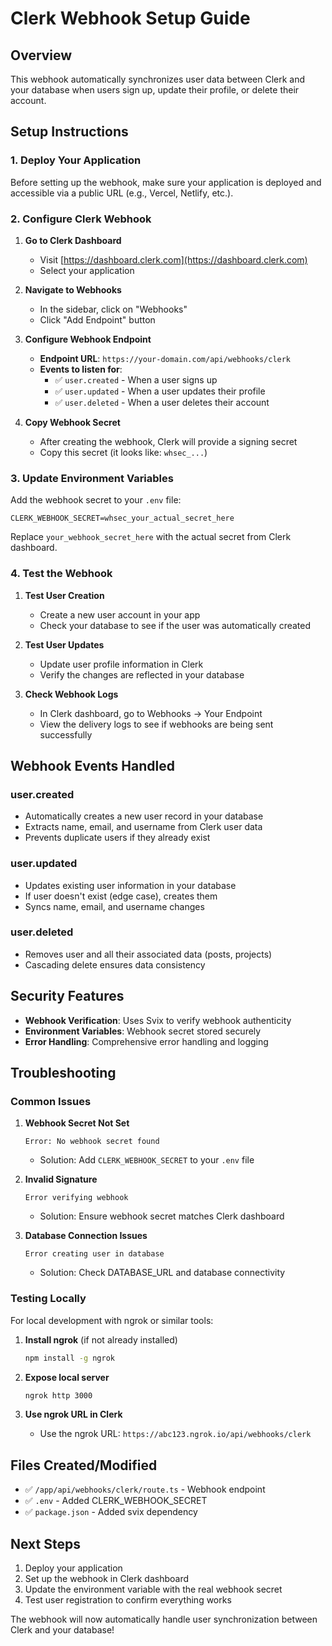 # Clerk Webhook Setup Guide

## Overview
This webhook automatically synchronizes user data between Clerk and your database when users sign up, update their profile, or delete their account.

## Setup Instructions

### 1. Deploy Your Application
Before setting up the webhook, make sure your application is deployed and accessible via a public URL (e.g., Vercel, Netlify, etc.).

### 2. Configure Clerk Webhook

1. **Go to Clerk Dashboard**
   - Visit [https://dashboard.clerk.com](https://dashboard.clerk.com)
   - Select your application

2. **Navigate to Webhooks**
   - In the sidebar, click on "Webhooks"
   - Click "Add Endpoint" button

3. **Configure Webhook Endpoint**
   - **Endpoint URL**: `https://your-domain.com/api/webhooks/clerk`
   - **Events to listen for**:
     - ✅ `user.created` - When a user signs up
     - ✅ `user.updated` - When a user updates their profile
     - ✅ `user.deleted` - When a user deletes their account

4. **Copy Webhook Secret**
   - After creating the webhook, Clerk will provide a signing secret
   - Copy this secret (it looks like: `whsec_...`)

### 3. Update Environment Variables

Add the webhook secret to your `.env` file:

```env
CLERK_WEBHOOK_SECRET=whsec_your_actual_secret_here
```

Replace `your_webhook_secret_here` with the actual secret from Clerk dashboard.

### 4. Test the Webhook

1. **Test User Creation**
   - Create a new user account in your app
   - Check your database to see if the user was automatically created

2. **Test User Updates**
   - Update user profile information in Clerk
   - Verify the changes are reflected in your database

3. **Check Webhook Logs**
   - In Clerk dashboard, go to Webhooks → Your Endpoint
   - View the delivery logs to see if webhooks are being sent successfully

## Webhook Events Handled

### user.created
- Automatically creates a new user record in your database
- Extracts name, email, and username from Clerk user data
- Prevents duplicate users if they already exist

### user.updated
- Updates existing user information in your database
- If user doesn't exist (edge case), creates them
- Syncs name, email, and username changes

### user.deleted
- Removes user and all their associated data (posts, projects)
- Cascading delete ensures data consistency

## Security Features

- **Webhook Verification**: Uses Svix to verify webhook authenticity
- **Environment Variables**: Webhook secret stored securely
- **Error Handling**: Comprehensive error handling and logging

## Troubleshooting

### Common Issues

1. **Webhook Secret Not Set**
   ```
   Error: No webhook secret found
   ```
   - Solution: Add `CLERK_WEBHOOK_SECRET` to your `.env` file

2. **Invalid Signature**
   ```
   Error verifying webhook
   ```
   - Solution: Ensure webhook secret matches Clerk dashboard

3. **Database Connection Issues**
   ```
   Error creating user in database
   ```
   - Solution: Check DATABASE_URL and database connectivity

### Testing Locally

For local development with ngrok or similar tools:

1. **Install ngrok** (if not already installed)
   ```bash
   npm install -g ngrok
   ```

2. **Expose local server**
   ```bash
   ngrok http 3000
   ```

3. **Use ngrok URL in Clerk**
   - Use the ngrok URL: `https://abc123.ngrok.io/api/webhooks/clerk`

## Files Created/Modified

- ✅ `/app/api/webhooks/clerk/route.ts` - Webhook endpoint
- ✅ `.env` - Added CLERK_WEBHOOK_SECRET
- ✅ `package.json` - Added svix dependency

## Next Steps

1. Deploy your application
2. Set up the webhook in Clerk dashboard
3. Update the environment variable with the real webhook secret
4. Test user registration to confirm everything works

The webhook will now automatically handle user synchronization between Clerk and your database!
